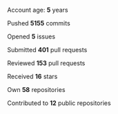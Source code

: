 Account age: **5** years

Pushed **5155** commits

Opened **5** issues

Submitted **401** pull requests

Reviewed **153** pull requests

Received **16** stars

Own **58** repositories

Contributed to **12** public repositories

